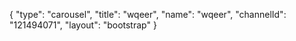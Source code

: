 {
    "type": "carousel",
    "title": "wqeer",
    "name": "wqeer",
    "channelId": "121494071",
    "layout": "bootstrap"
}